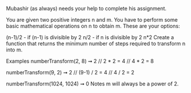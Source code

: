 Mubashir (as always) needs your help to complete his assignment.

You are given two positive integers n and m. You have to perform some basic mathematical operations on n to obtain m. These are your options:

(n-1)/2   - if (n-1) is divisible by 2
n/2       - if n is divisible by 2
n*2
Create a function that returns the minimum number of steps required to transform n into m.

Examples
numberTransform(2, 8) ➞ 2
// 2 * 2 = 4
// 4 * 2 = 8

numberTransform(9, 2) ➞ 2
// (9-1) / 2 = 4
// 4 / 2 = 2

numberTransform(1024, 1024) ➞ 0
Notes
m will always be a power of 2.
